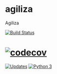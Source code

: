 # agiliza
Agiliza


[![Build Status](https://travis-ci.org/tarcisio-sousa/agiliza.svg?branch=master)](https://travis-ci.org/tarcisio-sousa/agiliza)
# [![codecov]()]()
[![Updates](https://pyup.io/repos/github/tarcisio-sousa/agiliza/shield.svg)](https://pyup.io/repos/github/tarcisio-sousa/agiliza/)
[![Python 3](https://pyup.io/repos/github/tarcisio-sousa/agiliza/python-3-shield.svg)](https://pyup.io/repos/github/tarcisio-sousa/agiliza/)
